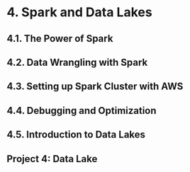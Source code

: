 # 4. Spark and Data Lakes

## 4.1. The Power of Spark

## 4.2. Data Wrangling with Spark

## 4.3. Setting up Spark Cluster with AWS

## 4.4. Debugging and Optimization

## 4.5. Introduction to Data Lakes

## Project 4: Data Lake

